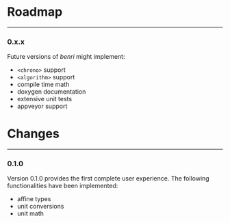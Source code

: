 # Roadmap
----------------------------------------
### 0.x.x
Future versions of *benri* might implement:
- `<chrono>` support
- `<algorithm>` support
- compile time math
- doxygen documentation
- extensive unit tests
- appveyor support

# Changes
----------------------------------------
### 0.1.0
Version 0.1.0 provides the first complete user experience. The following functionalities have been implemented:
- affine types
- unit conversions
- unit math